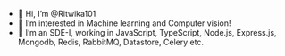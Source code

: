 - 👋 Hi, I’m @Ritwika101
- 👀 I’m interested in Machine learning and Computer vision!
- 🌱 I’m an SDE-I, working in JavaScript, TypeScript, Node.js, Express.js, Mongodb, Redis, RabbitMQ, Datastore, Celery etc.


<!---
Ritwika101/Ritwika101 is a ✨ special ✨ repository because its `README.md` (this file) appears on your GitHub profile.
You can click the Preview link to take a look at your changes.
--->
